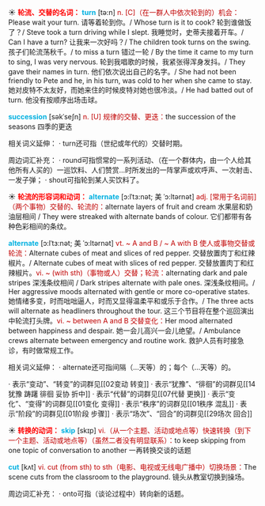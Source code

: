 ☀ <font color="red">**轮流、交替的名词：**</font>
<font color="sky blue">**turn**</font> [tə:n] 
<font color="#c00000">n. [C]（在一群人中依次轮到的）机会：</font>Please wait your turn. 请等着轮到你。/ Whose turn is it to cook? 轮到谁做饭了？/ Steve took a turn driving while I slept. 我睡觉时，史蒂夫接着开车。/ Can I have a turn? 让我来一次好吗？/ The children took turns on the swing. 孩子们轮流荡秋千。/ to miss a turn 错过一轮 / By the time it came to my turn to sing, I was very nervous. 轮到我唱歌的时候，我紧张得浑身发抖。/ They gave their names in turn. 他们依次说出自己的名字。/ She had not been friendly to Pete and he, in his turn, was cold to her when she came to stay. 她对皮特不太友好，而她来住的时候皮特对她也很冷淡。/ He had batted out of turn. 他没有按顺序出场击球。
           
<font color="sky blue">**succession**</font> [səkˈseʃn]
<font color="#c00000">n. [U] 规律的交替、更迭：</font>the succession of the seasons 四季的更迭

相关词义延伸：
· turn还可指（世纪或年代的）交替时期。

周边词汇补充：
· round可指惯常的一系列活动、（在一个群体内，由一个人给其他所有人买的）一巡饮料、人们赞赏…时所发出的一阵掌声或欢呼声、一次射击、一发子弹；
· shout可指轮到某人买饮料了。

☀ <font color="red">**轮流的形容词和动词：**</font>
<font color="sky blue">**alternate**</font> [ɔ:lˈtɜ:nət; 美 ˈɔ:ltərnət]
<font color="#c00000">adj. [常用于名词前]（两个事物）交替的、轮流的：</font>alternate layers of fruit and cream 水果层和奶油层相间 / They were streaked with alternate bands of colour. 它们都带有各种色彩相间的条纹。
           
<font color="sky blue">**alternate**</font> [ɔ:lˈtɜ:nət; 美 ˈɔ:ltərnət]
<font color="#c00000">vt. ~ A and B / ~ A with B 使人或事物交替或轮流：</font>Alternate cubes of meat and slices of red pepper. 交替放置肉丁和红辣椒片。/ Alternate cubes of meat with slices of red pepper. 交替放置肉丁和红辣椒片。<font color="#c00000">vi. ~ (with sth)（事物或人）交替；轮流：</font>alternating dark and pale stripes 深浅条纹相间 / Dark stripes alternate with pale ones. 深浅条纹相间。/ Her aggressive moods alternated with gentle or more co-operative states. 她情绪多变，时而咄咄逼人，时而又显得温柔平和或乐于合作。/ The three acts will alternate as headliners throughout the tour. 这三个节目将在整个巡回演出中轮流打头牌。<font color="#c00000">vi. ~ between A and B 交替变化：</font>Her mood alternated between happiness and despair. 她一会儿高兴一会儿绝望。/ Ambulance crews alternate between emergency and routine work. 救护人员有时接急诊，有时做常规工作。

相关词义延伸：
· alternate还可指间隔（…天等）的；每个（…天等）的。

· 表示“变动”、“转变”的词群见[[02变动 转变]]
· 表示“犹豫”、“徘徊”的词群见[[14犹豫 踌躇 徘徊 妥协 折中]]
· 表示“代替”的词群见[[07代替 更换]]
· 表示“变化”、“变得”的词群见[[01变化 变得]]
· 表示“秩序”的词群见[[01秩序 混乱]]
· 表示“阶段”的词群见[[01阶段 步骤]]
· 表示“场次”、“回合”的词群见[[29场次 回合]]

☀ <font color="red">**转换的动词：**</font>
<font color="sky blue">**skip**</font> [skɪp] 
<font color="#c00000">vi.（从一个主题、活动或地点等）快速转换（到下一个主题、活动或地点等）（虽然二者没有明显联系）：</font>to keep skipping from one topic of conversation to another 一再转换交谈的话题 

<font color="sky blue">**cut**</font> [kʌt] 
<font color="#c00000">vi. cut (from sth) to sth（电影、电视或无线电广播中）切换场景：</font>The scene cuts from the classroom to the playground. 镜头从教室切换到操场。

周边词汇补充：
· onto可指（谈论过程中）转向新的话题。
